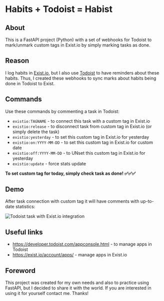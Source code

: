 # Habits + Todoist = Habist

## About

This is a FastAPI project (Python) with a set of webhooks for Todoist to mark/unmark custom tags in Exist.io by simply
marking tasks as done.

## Reason

I log habits in [Exist.io](https://exist.io/), but I also use [Todoist](https://todoist.io/) to have reminders about
these habits. Thus, I created these webhooks to sync marks about habits being done in Todoist to Exist.

## Commands

Use these commands by commenting a task in Todoist:

* `existio:TAGNAME` - to connect this task with a custom tag in Exist.io
* `existio:release` - to disconnect task from custom tag in Exist.io (or simply delete the task)
* `existio:yesterday` - to set this custom tag in Exist.io for yesterday
* `existio:on:YYYY-MM-DD` - to set this custom tag in Exist.io for custom date
* `existio:off:YYYY-MM-DD` - to UNset this custom tag in Exist.io for yesterday
* `existio:update` - force stats update

**To set custom tag for today, simply check task as done! ✅✅✅**

## Demo

After task connection with custom tag it will have comments with up-to-date statistics:

![](https://raw.githubusercontent.com/ihoru/habist/master/docs/images/todoist_task.png "Todoist task with Exist.io integration")

## Useful links

* https://developer.todoist.com/appconsole.html - to manage apps in Todoist
* https://exist.io/account/apps/ - manage apps in Exist.io

## Foreword

This project was created for my own needs and also to practice using FastAPI, but I decided to share it with the world.
If you are interested in using it for yourself contact me. Thanks!
